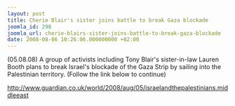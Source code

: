 ```yaml
---
layout: post
title: Cherie Blair's sister joins battle to break Gaza blockade
joomla_id: 298
joomla_url: cherie-blairs-sister-joins-battle-to-break-gaza-blockade
date: 2008-08-06 10:26:06.000000000 +02:00
---
```

<p>(05.08.08) A group of activists including Tony Blair's sister-in-law Lauren Booth plans to break Israel's blockade of the Gaza Strip by sailing into the Palestinian territory. (Follow the link below to continue)</p><p><a href="http://www.guardian.co.uk/world/2008/aug/05/israelandthepalestinians.middleeast">http://www.guardian.co.uk/world/2008/aug/05/israelandthepalestinians.middleeast</a></p>

